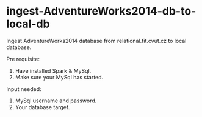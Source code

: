 # ingest-AdventureWorks2014-db-to-local-db
Ingest AdventureWorks2014 database from relational.fit.cvut.cz to local database.


Pre requisite:
1. Have installed Spark & MySql.
2. Make sure your MySql has started.

Input needed:
1. MySql username and password.
2. Your database target.